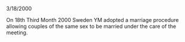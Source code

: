 3/18/2000

On 18th Third Month 2000 Sweden YM adopted a marriage procedure allowing couples of the same sex to be married under the care of the meeting.
